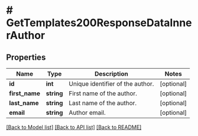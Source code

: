 # # GetTemplates200ResponseDataInnerAuthor

## Properties

Name | Type | Description | Notes
------------ | ------------- | ------------- | -------------
**id** | **int** | Unique identifier of the author. | [optional]
**first_name** | **string** | First name of the author. | [optional]
**last_name** | **string** | Last name of the author. | [optional]
**email** | **string** | Author email. | [optional]

[[Back to Model list]](../../README.md#models) [[Back to API list]](../../README.md#endpoints) [[Back to README]](../../README.md)
